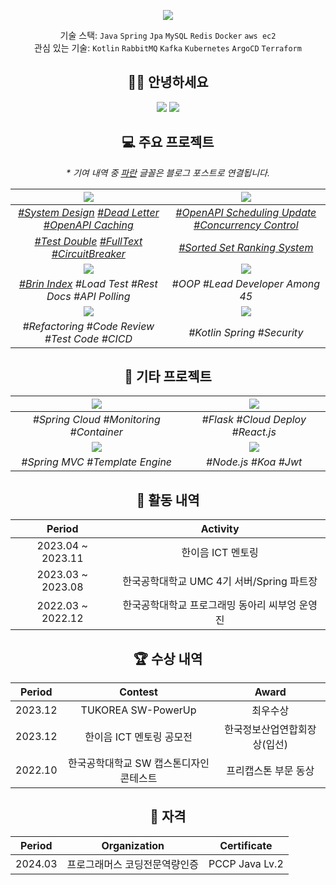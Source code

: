 <div align=center>
  
![](https://capsule-render.vercel.app/api?type=waving&color=gradient&height=230&section=header&text=SeungJin%20Kim&fontSize=80&fontAlignY=37&desc=Server%20Developer)


기술 스택: `Java` `Spring` `Jpa` `MySQL` `Redis` `Docker` `aws ec2` <br>
관심 있는 기술: `Kotlin` `RabbitMQ` `Kafka` `Kubernetes` `ArgoCD` `Terraform` <br>


## 👋🏻 안녕하세요
[![](https://mazassumnida.wtf/api/mini/generate_badge?boj=ohksj77)](https://solved.ac/ohksj77/)
![](https://hits.seeyoufarm.com/api/count/incr/badge.svg?url=https%3A%2F%2Fgithub.com%2Fohksj77&count_bg=%2329B0C6&title_bg=%23434343&icon=&icon_color=%23E7E7E7&title=&edge_flat=false)

## 💻 주요 프로젝트
_* 기여 내역 중 [파란](https://github.com/ohksj77) 글꼴은 블로그 포스트로 연결됩니다._

|[![](https://github-readme-stats.vercel.app/api/pin/?theme=github_dark_dimmed&username=HongDam-org&repo=TWTW)](https://github.com/HongDam-org/TWTW)|[![](https://github-readme-stats.vercel.app/api/pin/?theme=github_dark_dimmed&username=tukcom2023CD&repo=DragonGuard-JinJin)](https://github.com/tukcom2023CD/DragonGuard-JinJin)|
|:----:|:----:|
|_[#System Design](https://ohksj77.tistory.com/252) [#Dead Letter](https://ohksj77.tistory.com/260) [#OpenAPI Caching](https://ohksj77.tistory.com/261)_|_[#OpenAPI Scheduling Update](https://ohksj77.tistory.com/258) [#Concurrency Control](https://ohksj77.tistory.com/251)_|
|_[#Test Double](https://ohksj77.tistory.com/263) [#FullText](https://ohksj77.tistory.com/259) [#CircuitBreaker](https://ohksj77.tistory.com/262)_|_[#Sorted Set Ranking System](https://ohksj77.tistory.com/256)_|
|[![](https://github-readme-stats.vercel.app/api/pin/?theme=github_dark_dimmed&username=ALLBACK-2022&repo=DoodleDoodle-v2)](https://github.com/ALLBACK-2022/DoodleDoodle-v2)|[![](https://github-readme-stats.vercel.app/api/pin/?theme=github_dark_dimmed&username=C-B-U&repo=owl-forest)](https://github.com/C-B-U/owl-forest)|
|_[#Brin Index](https://ohksj77.tistory.com/250) #Load Test #Rest Docs #API Polling_|_#OOP #Lead Developer Among 45_|
|[![](https://github-readme-stats.vercel.app/api/pin/?theme=github_dark_dimmed&username=TeamOwori&repo=Owori-Server)](https://github.com/TeamOwori/Owori-Server)|[![](https://github-readme-stats.vercel.app/api/pin/?theme=github_dark_dimmed&username=sunday-study-kr&repo=used-car)](https://github.com/sunday-study-kr/used-car)|
|_#Refactoring #Code Review #Test Code #CICD_|_#Kotlin Spring #Security_|

## 💾 기타 프로젝트

|[![](https://github-readme-stats.vercel.app/api/pin/?theme=github_dark_dimmed&username=ComputerApplicationLKC&repo=AlgorithmReview)](https://github.com/ComputerApplicationLKC/AlgorithmReview)|[![](https://github-readme-stats.vercel.app/api/pin/?theme=github_dark_dimmed&username=ALLBACK-2022&repo=DoodleDoodle)](https://github.com/ALLBACK-2022/DoodleDoodle)|
|:----:|:----:|
|_#Spring Cloud #Monitoring #Container_|_#Flask #Cloud Deploy #React.js_|
|[![](https://github-readme-stats.vercel.app/api/pin/?theme=github_dark_dimmed&username=bid-bid&repo=bidbid)](https://github.com/bid-bid/bidbid)|[![](https://github-readme-stats.vercel.app/api/pin/?theme=github_dark_dimmed&username=TUK-Board-Project&repo=DeveloperBoard)](https://github.com/TUK-Board-Project/DeveloperBoard)|
|_#Spring MVC #Template Engine_|_#Node.js #Koa #Jwt_|


## 📜 활동 내역

|Period|Activity|
|:----:|:----:|
|2023.04 ~ 2023.11|한이음 ICT 멘토링|
|2023.03 ~ 2023.08|한국공학대학교 UMC 4기 서버/Spring 파트장|
|2022.03 ~ 2022.12|한국공학대학교 프로그래밍 동아리 씨부엉 운영진|

## 🏆 수상 내역

|Period|Contest|Award|
|:----:|:----:|:----:|
|2023.12|TUKOREA SW-PowerUp|최우수상|
|2023.12|한이음 ICT 멘토링 공모전|한국정보산업연합회장상(입선)|
|2022.10|한국공학대학교 SW 캡스톤디자인 콘테스트|프리캡스톤 부문 동상|

## 🔐 자격

|Period|Organization|Certificate|
|:----:|:----:|:----:|
|2024.03|프로그래머스 코딩전문역량인증|PCCP Java Lv.2|

</div>
